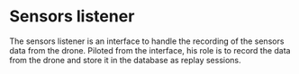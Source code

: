 # Sensors listener

The sensors listener is an interface to handle the recording of the sensors data from the drone.
Piloted from the interface, his role is to record the data from the drone and store it in the database as replay
sessions.